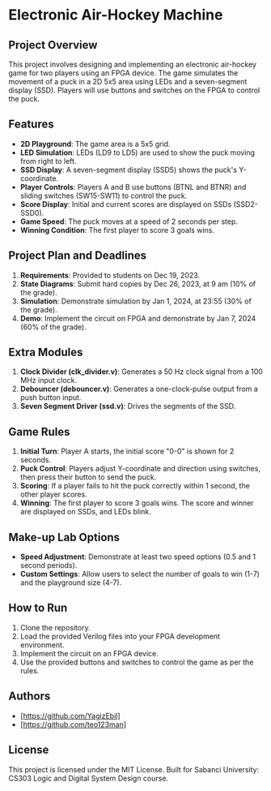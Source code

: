 # Electronic Air-Hockey Machine

## Project Overview

This project involves designing and implementing an electronic air-hockey game for two players using an FPGA device. The game simulates the movement of a puck in a 2D 5x5 area using LEDs and a seven-segment display (SSD). Players will use buttons and switches on the FPGA to control the puck.

## Features

- **2D Playground**: The game area is a 5x5 grid.
- **LED Simulation**: LEDs (LD9 to LD5) are used to show the puck moving from right to left.
- **SSD Display**: A seven-segment display (SSD5) shows the puck's Y-coordinate.
- **Player Controls**: Players A and B use buttons (BTNL and BTNR) and sliding switches (SW15-SW11) to control the puck.
- **Score Display**: Initial and current scores are displayed on SSDs (SSD2-SSD0).
- **Game Speed**: The puck moves at a speed of 2 seconds per step.
- **Winning Condition**: The first player to score 3 goals wins.

## Project Plan and Deadlines

1. **Requirements**: Provided to students on Dec 19, 2023.
2. **State Diagrams**: Submit hard copies by Dec 26, 2023, at 9 am (10% of the grade).
3. **Simulation**: Demonstrate simulation by Jan 1, 2024, at 23:55 (30% of the grade).
4. **Demo**: Implement the circuit on FPGA and demonstrate by Jan 7, 2024 (60% of the grade).

## Extra Modules

1. **Clock Divider (clk_divider.v)**: Generates a 50 Hz clock signal from a 100 MHz input clock.
2. **Debouncer (debouncer.v)**: Generates a one-clock-pulse output from a push button input.
3. **Seven Segment Driver (ssd.v)**: Drives the segments of the SSD.

## Game Rules

1. **Initial Turn**: Player A starts, the initial score "0-0" is shown for 2 seconds.
2. **Puck Control**: Players adjust Y-coordinate and direction using switches, then press their button to send the puck.
3. **Scoring**: If a player fails to hit the puck correctly within 1 second, the other player scores.
4. **Winning**: The first player to score 3 goals wins. The score and winner are displayed on SSDs, and LEDs blink.

## Make-up Lab Options

- **Speed Adjustment**: Demonstrate at least two speed options (0.5 and 1 second periods).
- **Custom Settings**: Allow users to select the number of goals to win (1-7) and the playground size (4-7).

## How to Run

1. Clone the repository.
2. Load the provided Verilog files into your FPGA development environment.
3. Implement the circuit on an FPGA device.
4. Use the provided buttons and switches to control the game as per the rules.

## Authors

- [https://github.com/YagizEbil]
- [https://github.com/teo123man]

## License

This project is licensed under the MIT License. Built for Sabanci University: CS303 Logic and Digital System Design course.